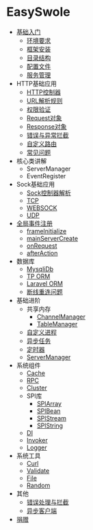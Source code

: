# EasySwole

- [基础入门](README.md)
    - [环境要求](Introduction/environment.md)
    - [框架安装](Introduction/install.md)
    - [目录结构](Introduction/structure.md)
    - [配置文件](Introduction/config.md)
    - [服务管理](Introduction/server.md)
- HTTP基础应用
    - [HTTP控制器](Base/http_controller.md)
    - [URL解析规则](Base/dispatch.md)
    - [权限验证](Base/authorization.md)
    - [Request对象](Base/request.md)
    - [Response对象](Base/response.md)
    - [错误与异常拦截](Base/exception.md)
    - [自定义路由](Base/router.md)
    - [常见问题](Base/problem.md)
- 核心类讲解
    - ServerManager
    - EventRegister
- Sock基础应用
    - [Sock控制器解析](Sock/sock_controller.md)
    - [TCP](Sock/tcp.md)
    - [WEBSOCK](Sock/websocket.md)
    - [UDP](Sock/udp.md)
- [全局事件注册](Event/event.md)
    - [frameInitialize](Event/frame_initialize.md)
    - [mainServerCreate](Event/main_server_create.md)
    - [onRequest](Event/on_request.md)
    - [afterAction](Event/after_action.md)
- 数据库
    - [MysqliDb](Database/mysqli_db.md)
    - [TP ORM](Database/think_orm.md)
    - [Laravel ORM](Database/laravel_orm.md)
    - [断线重连问题](Database/re_connect.md)
- 基础进阶
    - 共享内存
        - [ChannelManager](Advanced/ShareMemory/channel_manager.md)
        - [TableManager](Advanced/ShareMemory/table_manager.md)
    - [自定义进程](Advanced/process.md)
    - [异步任务](Advanced/async_task.md)
    - [定时器](Advanced/timer.md)
    - [ServerManager](Advanced/server_manager.md)
- 系统组件
    - [Cache](Component/cache.md)
    - [RPC](Component/rpc.md)
    - [Cluster](Component/cluster.md)
    - SPl库
        - [SPlArray](Component/Spl/array.md)
        - [SPlBean](Component/Spl/bean.md)
        - [SPlStream](Component/Spl/stream.md)
        - [SPlString](Component/Spl/string.md)
    - [DI](Component/di.md)
    - [Invoker](Component/invoker.md)
    - [Logger](Component/logger.md)
- 系统工具
    - [Curl](Tools/curl.md)
    - [Validate](Tools/validate.md)
    - [File](Tools/validate.md)
    - [Random](Tools/random.md)
- 其他
    - [错误处理与拦截](Other/exception.md)
    - [异步客户端](Other/asyncClient.md)
- [捐赠](donate.md)